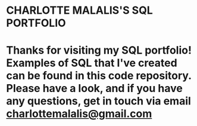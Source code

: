 # CHARLOTTE MALALIS'S SQL PORTFOLIO

# Thanks for visiting my SQL portfolio! Examples of SQL that I've created can be found in this code repository. Please have a look, and if you have any questions, get in touch via email charlottemalalis@gmail.com
